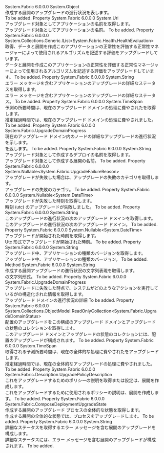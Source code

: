 <Type Name="ComposeDeploymentUpgradeProgress" FullName="System.Fabric.ComposeDeploymentUpgradeProgress">
  <TypeSignature Language="C#" Value="public sealed class ComposeDeploymentUpgradeProgress" />
  <TypeSignature Language="ILAsm" Value=".class public auto ansi sealed beforefieldinit ComposeDeploymentUpgradeProgress extends System.Object" />
  <TypeSignature Language="DocId" Value="T:System.Fabric.ComposeDeploymentUpgradeProgress" />
  <TypeSignature Language="VB.NET" Value="Public NotInheritable Class ComposeDeploymentUpgradeProgress" />
  <TypeSignature Language="F#" Value="type ComposeDeploymentUpgradeProgress = class" />
  <AssemblyInfo>
    <AssemblyName>System.Fabric</AssemblyName>
    <AssemblyVersion>6.0.0.0</AssemblyVersion>
  </AssemblyInfo>
  <Base>
    <BaseTypeName>System.Object</BaseTypeName>
  </Base>
  <Interfaces />
  <Docs>
    <summary>
      <para>
            作成する展開のアップグレードの進行状況を表します。
            </para>
    </summary>
    <remarks>To be added.</remarks>
  </Docs>
  <Members>
    <Member MemberName="ApplicationName">
      <MemberSignature Language="C#" Value="public Uri ApplicationName { get; }" />
      <MemberSignature Language="ILAsm" Value=".property instance class System.Uri ApplicationName" />
      <MemberSignature Language="DocId" Value="P:System.Fabric.ComposeDeploymentUpgradeProgress.ApplicationName" />
      <MemberSignature Language="VB.NET" Value="Public ReadOnly Property ApplicationName As Uri" />
      <MemberSignature Language="F#" Value="member this.ApplicationName : Uri" Usage="System.Fabric.ComposeDeploymentUpgradeProgress.ApplicationName" />
      <MemberType>Property</MemberType>
      <AssemblyInfo>
        <AssemblyName>System.Fabric</AssemblyName>
        <AssemblyVersion>6.0.0.0</AssemblyVersion>
      </AssemblyInfo>
      <ReturnValue>
        <ReturnType>System.Uri</ReturnType>
      </ReturnValue>
      <Docs>
        <summary>
          <para>アップグレード対象としてアプリケーションの名前を取得します。</para>
        </summary>
        <value>
          <para>アップグレード対象としてアプリケーションの名前。</para>
        </value>
        <remarks>To be added.</remarks>
      </Docs>
    </Member>
    <Member MemberName="ApplicationUnhealthyEvaluations">
      <MemberSignature Language="C#" Value="public System.Collections.Generic.IList&lt;System.Fabric.Health.HealthEvaluation&gt; ApplicationUnhealthyEvaluations { get; }" />
      <MemberSignature Language="ILAsm" Value=".property instance class System.Collections.Generic.IList`1&lt;class System.Fabric.Health.HealthEvaluation&gt; ApplicationUnhealthyEvaluations" />
      <MemberSignature Language="DocId" Value="P:System.Fabric.ComposeDeploymentUpgradeProgress.ApplicationUnhealthyEvaluations" />
      <MemberSignature Language="VB.NET" Value="Public ReadOnly Property ApplicationUnhealthyEvaluations As IList(Of HealthEvaluation)" />
      <MemberSignature Language="F#" Value="member this.ApplicationUnhealthyEvaluations : System.Collections.Generic.IList&lt;System.Fabric.Health.HealthEvaluation&gt;" Usage="System.Fabric.ComposeDeploymentUpgradeProgress.ApplicationUnhealthyEvaluations" />
      <MemberType>Property</MemberType>
      <AssemblyInfo>
        <AssemblyName>System.Fabric</AssemblyName>
        <AssemblyVersion>6.0.0.0</AssemblyVersion>
      </AssemblyInfo>
      <ReturnValue>
        <ReturnType>System.Collections.Generic.IList&lt;System.Fabric.Health.HealthEvaluation&gt;</ReturnType>
      </ReturnValue>
      <Docs>
        <summary>
          <para>取得、データと展開を作成このアプリケーションの正常性を評価する正常性マネージャーによって使用されるアルゴリズムを記述する評価をアップグレードしています。 </para>
        </summary>
        <value>
          <para>データと展開を作成このアプリケーションの正常性を評価する正常性マネージャーによって使用されるアルゴリズムを記述する評価をアップグレードしています。</para>
        </value>
        <remarks>To be added.</remarks>
      </Docs>
    </Member>
    <Member MemberName="ApplicationUpgradeStatusDetails">
      <MemberSignature Language="C#" Value="public string ApplicationUpgradeStatusDetails { get; }" />
      <MemberSignature Language="ILAsm" Value=".property instance string ApplicationUpgradeStatusDetails" />
      <MemberSignature Language="DocId" Value="P:System.Fabric.ComposeDeploymentUpgradeProgress.ApplicationUpgradeStatusDetails" />
      <MemberSignature Language="VB.NET" Value="Public ReadOnly Property ApplicationUpgradeStatusDetails As String" />
      <MemberSignature Language="F#" Value="member this.ApplicationUpgradeStatusDetails : string" Usage="System.Fabric.ComposeDeploymentUpgradeProgress.ApplicationUpgradeStatusDetails" />
      <MemberType>Property</MemberType>
      <AssemblyInfo>
        <AssemblyName>System.Fabric</AssemblyName>
        <AssemblyVersion>6.0.0.0</AssemblyVersion>
      </AssemblyInfo>
      <ReturnValue>
        <ReturnType>System.String</ReturnType>
      </ReturnValue>
      <Docs>
        <summary>
          <para>エラー メッセージを含むアプリケーションのアップグレードの詳細なステータスを取得します。 </para>
        </summary>
        <value>
          <para>エラー メッセージを含むアプリケーションのアップグレードの詳細なステータス。</para>
        </value>
        <remarks>To be added.</remarks>
      </Docs>
    </Member>
    <Member MemberName="CurrentUpgradeDomainDuration">
      <MemberSignature Language="C#" Value="public TimeSpan CurrentUpgradeDomainDuration { get; }" />
      <MemberSignature Language="ILAsm" Value=".property instance valuetype System.TimeSpan CurrentUpgradeDomainDuration" />
      <MemberSignature Language="DocId" Value="P:System.Fabric.ComposeDeploymentUpgradeProgress.CurrentUpgradeDomainDuration" />
      <MemberSignature Language="VB.NET" Value="Public ReadOnly Property CurrentUpgradeDomainDuration As TimeSpan" />
      <MemberSignature Language="F#" Value="member this.CurrentUpgradeDomainDuration : TimeSpan" Usage="System.Fabric.ComposeDeploymentUpgradeProgress.CurrentUpgradeDomainDuration" />
      <MemberType>Property</MemberType>
      <AssemblyInfo>
        <AssemblyName>System.Fabric</AssemblyName>
        <AssemblyVersion>6.0.0.0</AssemblyVersion>
      </AssemblyInfo>
      <ReturnValue>
        <ReturnType>System.TimeSpan</ReturnType>
      </ReturnValue>
      <Docs>
        <summary>
          <para>予測の所要時間は、現在のアップグレード ドメインの処理に費やされたを取得します。</para>
        </summary>
        <value>
          <para>推定経過時間では、現在のアップグレード ドメインの処理に費やされました。</para>
        </value>
        <remarks>To be added.</remarks>
      </Docs>
    </Member>
    <Member MemberName="CurrentUpgradeDomainProgress">
      <MemberSignature Language="C#" Value="public System.Fabric.UpgradeDomainProgress CurrentUpgradeDomainProgress { get; }" />
      <MemberSignature Language="ILAsm" Value=".property instance class System.Fabric.UpgradeDomainProgress CurrentUpgradeDomainProgress" />
      <MemberSignature Language="DocId" Value="P:System.Fabric.ComposeDeploymentUpgradeProgress.CurrentUpgradeDomainProgress" />
      <MemberSignature Language="VB.NET" Value="Public ReadOnly Property CurrentUpgradeDomainProgress As UpgradeDomainProgress" />
      <MemberSignature Language="F#" Value="member this.CurrentUpgradeDomainProgress : System.Fabric.UpgradeDomainProgress" Usage="System.Fabric.ComposeDeploymentUpgradeProgress.CurrentUpgradeDomainProgress" />
      <MemberType>Property</MemberType>
      <AssemblyInfo>
        <AssemblyName>System.Fabric</AssemblyName>
        <AssemblyVersion>6.0.0.0</AssemblyVersion>
      </AssemblyInfo>
      <ReturnValue>
        <ReturnType>System.Fabric.UpgradeDomainProgress</ReturnType>
      </ReturnValue>
      <Docs>
        <summary>
          <para>現在のアップグレード ドメイン内のノードの詳細なアップグレードの進行状況を示します。</para>
        </summary>
        <value>
          <para><see cref="T:System.Fabric.UpgradeDomainProgress" /> を返します。</para>
        </value>
        <remarks>To be added.</remarks>
      </Docs>
    </Member>
    <Member MemberName="DeploymentName">
      <MemberSignature Language="C#" Value="public string DeploymentName { get; }" />
      <MemberSignature Language="ILAsm" Value=".property instance string DeploymentName" />
      <MemberSignature Language="DocId" Value="P:System.Fabric.ComposeDeploymentUpgradeProgress.DeploymentName" />
      <MemberSignature Language="VB.NET" Value="Public ReadOnly Property DeploymentName As String" />
      <MemberSignature Language="F#" Value="member this.DeploymentName : string" Usage="System.Fabric.ComposeDeploymentUpgradeProgress.DeploymentName" />
      <MemberType>Property</MemberType>
      <AssemblyInfo>
        <AssemblyName>System.Fabric</AssemblyName>
        <AssemblyVersion>6.0.0.0</AssemblyVersion>
      </AssemblyInfo>
      <ReturnValue>
        <ReturnType>System.String</ReturnType>
      </ReturnValue>
      <Docs>
        <summary>
          <para>アップグレード対象として作成するデプロイの名前を取得します。</para>
        </summary>
        <value>
          <para>アップグレード対象として作成する展開の名前。</para>
        </value>
        <remarks>To be added.</remarks>
      </Docs>
    </Member>
    <Member MemberName="FailureReason">
      <MemberSignature Language="C#" Value="public Nullable&lt;System.Fabric.UpgradeFailureReason&gt; FailureReason { get; }" />
      <MemberSignature Language="ILAsm" Value=".property instance valuetype System.Nullable`1&lt;valuetype System.Fabric.UpgradeFailureReason&gt; FailureReason" />
      <MemberSignature Language="DocId" Value="P:System.Fabric.ComposeDeploymentUpgradeProgress.FailureReason" />
      <MemberSignature Language="VB.NET" Value="Public ReadOnly Property FailureReason As Nullable(Of UpgradeFailureReason)" />
      <MemberSignature Language="F#" Value="member this.FailureReason : Nullable&lt;System.Fabric.UpgradeFailureReason&gt;" Usage="System.Fabric.ComposeDeploymentUpgradeProgress.FailureReason" />
      <MemberType>Property</MemberType>
      <AssemblyInfo>
        <AssemblyName>System.Fabric</AssemblyName>
        <AssemblyVersion>6.0.0.0</AssemblyVersion>
      </AssemblyInfo>
      <ReturnValue>
        <ReturnType>System.Nullable&lt;System.Fabric.UpgradeFailureReason&gt;</ReturnType>
      </ReturnValue>
      <Docs>
        <summary>
          <para>
            アップグレードが失敗した場合は、アップグレードの失敗のカテゴリを取得します。
            </para>
        </summary>
        <value>
          <para>アップグレードの失敗のカテゴリ。 <see cref="T:System.Fabric.UpgradeFailureReason" /></para>
        </value>
        <remarks>To be added.</remarks>
      </Docs>
    </Member>
    <Member MemberName="FailureTimestampUtc">
      <MemberSignature Language="C#" Value="public Nullable&lt;DateTime&gt; FailureTimestampUtc { get; }" />
      <MemberSignature Language="ILAsm" Value=".property instance valuetype System.Nullable`1&lt;valuetype System.DateTime&gt; FailureTimestampUtc" />
      <MemberSignature Language="DocId" Value="P:System.Fabric.ComposeDeploymentUpgradeProgress.FailureTimestampUtc" />
      <MemberSignature Language="VB.NET" Value="Public ReadOnly Property FailureTimestampUtc As Nullable(Of DateTime)" />
      <MemberSignature Language="F#" Value="member this.FailureTimestampUtc : Nullable&lt;DateTime&gt;" Usage="System.Fabric.ComposeDeploymentUpgradeProgress.FailureTimestampUtc" />
      <MemberType>Property</MemberType>
      <AssemblyInfo>
        <AssemblyName>System.Fabric</AssemblyName>
        <AssemblyVersion>6.0.0.0</AssemblyVersion>
      </AssemblyInfo>
      <ReturnValue>
        <ReturnType>System.Nullable&lt;System.DateTime&gt;</ReturnType>
      </ReturnValue>
      <Docs>
        <summary>
          <para>
            アップグレードが失敗した時刻を取得します。
            </para>
        </summary>
        <value>
          <para>時刻 (utc) のアップグレードが失敗しました。</para>
        </value>
        <remarks>To be added.</remarks>
      </Docs>
    </Member>
    <Member MemberName="NextUpgradeDomain">
      <MemberSignature Language="C#" Value="public string NextUpgradeDomain { get; }" />
      <MemberSignature Language="ILAsm" Value=".property instance string NextUpgradeDomain" />
      <MemberSignature Language="DocId" Value="P:System.Fabric.ComposeDeploymentUpgradeProgress.NextUpgradeDomain" />
      <MemberSignature Language="VB.NET" Value="Public ReadOnly Property NextUpgradeDomain As String" />
      <MemberSignature Language="F#" Value="member this.NextUpgradeDomain : string" Usage="System.Fabric.ComposeDeploymentUpgradeProgress.NextUpgradeDomain" />
      <MemberType>Property</MemberType>
      <AssemblyInfo>
        <AssemblyName>System.Fabric</AssemblyName>
        <AssemblyVersion>6.0.0.0</AssemblyVersion>
      </AssemblyInfo>
      <ReturnValue>
        <ReturnType>System.String</ReturnType>
      </ReturnValue>
      <Docs>
        <summary>
          <para>このアップグレードの進行状況の次のアップグレード ドメインを取得します。</para>
        </summary>
        <value>
          <para>このアップグレードの進行状況の次のアップグレード ドメイン。</para>
        </value>
        <remarks>To be added.</remarks>
      </Docs>
    </Member>
    <Member MemberName="StartTimestampUtc">
      <MemberSignature Language="C#" Value="public Nullable&lt;DateTime&gt; StartTimestampUtc { get; }" />
      <MemberSignature Language="ILAsm" Value=".property instance valuetype System.Nullable`1&lt;valuetype System.DateTime&gt; StartTimestampUtc" />
      <MemberSignature Language="DocId" Value="P:System.Fabric.ComposeDeploymentUpgradeProgress.StartTimestampUtc" />
      <MemberSignature Language="VB.NET" Value="Public ReadOnly Property StartTimestampUtc As Nullable(Of DateTime)" />
      <MemberSignature Language="F#" Value="member this.StartTimestampUtc : Nullable&lt;DateTime&gt;" Usage="System.Fabric.ComposeDeploymentUpgradeProgress.StartTimestampUtc" />
      <MemberType>Property</MemberType>
      <AssemblyInfo>
        <AssemblyName>System.Fabric</AssemblyName>
        <AssemblyVersion>6.0.0.0</AssemblyVersion>
      </AssemblyInfo>
      <ReturnValue>
        <ReturnType>System.Nullable&lt;System.DateTime&gt;</ReturnType>
      </ReturnValue>
      <Docs>
        <summary>
          <para>
            アップグレードが開始された時刻を取得します。
            </para>
        </summary>
        <value>
          <para>Utc 形式でアップグレードが開始された時刻。</para>
        </value>
        <remarks>To be added.</remarks>
      </Docs>
    </Member>
    <Member MemberName="TargetApplicationTypeVersion">
      <MemberSignature Language="C#" Value="public string TargetApplicationTypeVersion { get; }" />
      <MemberSignature Language="ILAsm" Value=".property instance string TargetApplicationTypeVersion" />
      <MemberSignature Language="DocId" Value="P:System.Fabric.ComposeDeploymentUpgradeProgress.TargetApplicationTypeVersion" />
      <MemberSignature Language="VB.NET" Value="Public ReadOnly Property TargetApplicationTypeVersion As String" />
      <MemberSignature Language="F#" Value="member this.TargetApplicationTypeVersion : string" Usage="System.Fabric.ComposeDeploymentUpgradeProgress.TargetApplicationTypeVersion" />
      <MemberType>Property</MemberType>
      <AssemblyInfo>
        <AssemblyName>System.Fabric</AssemblyName>
        <AssemblyVersion>6.0.0.0</AssemblyVersion>
      </AssemblyInfo>
      <ReturnValue>
        <ReturnType>System.String</ReturnType>
      </ReturnValue>
      <Docs>
        <summary>
          <para>アップグレード中、アプリケーションの種類のバージョンを取得します。</para>
        </summary>
        <value>
          <para>アップグレード中、アプリケーションの種類のバージョン。</para>
        </value>
        <remarks>To be added.</remarks>
      </Docs>
    </Member>
    <Member MemberName="ToString">
      <MemberSignature Language="C#" Value="public override string ToString ();" />
      <MemberSignature Language="ILAsm" Value=".method public hidebysig virtual instance string ToString() cil managed" />
      <MemberSignature Language="DocId" Value="M:System.Fabric.ComposeDeploymentUpgradeProgress.ToString" />
      <MemberSignature Language="VB.NET" Value="Public Overrides Function ToString () As String" />
      <MemberSignature Language="F#" Value="override this.ToString : unit -&gt; string" Usage="composeDeploymentUpgradeProgress.ToString " />
      <MemberType>Method</MemberType>
      <AssemblyInfo>
        <AssemblyName>System.Fabric</AssemblyName>
        <AssemblyVersion>6.0.0.0</AssemblyVersion>
      </AssemblyInfo>
      <ReturnValue>
        <ReturnType>System.String</ReturnType>
      </ReturnValue>
      <Parameters />
      <Docs>
        <summary>
            作成する展開アップグレードの進行状況の文字列表現を取得します。
            </summary>
        <returns><see cref="T:System.Fabric.ComposeDeploymentUpgradeProgress" /> の文字列形式。</returns>
        <remarks>To be added.</remarks>
      </Docs>
    </Member>
    <Member MemberName="UpgradeDomainProgressAtFailure">
      <MemberSignature Language="C#" Value="public System.Fabric.UpgradeDomainProgress UpgradeDomainProgressAtFailure { get; }" />
      <MemberSignature Language="ILAsm" Value=".property instance class System.Fabric.UpgradeDomainProgress UpgradeDomainProgressAtFailure" />
      <MemberSignature Language="DocId" Value="P:System.Fabric.ComposeDeploymentUpgradeProgress.UpgradeDomainProgressAtFailure" />
      <MemberSignature Language="VB.NET" Value="Public ReadOnly Property UpgradeDomainProgressAtFailure As UpgradeDomainProgress" />
      <MemberSignature Language="F#" Value="member this.UpgradeDomainProgressAtFailure : System.Fabric.UpgradeDomainProgress" Usage="System.Fabric.ComposeDeploymentUpgradeProgress.UpgradeDomainProgressAtFailure" />
      <MemberType>Property</MemberType>
      <AssemblyInfo>
        <AssemblyName>System.Fabric</AssemblyName>
        <AssemblyVersion>6.0.0.0</AssemblyVersion>
      </AssemblyInfo>
      <ReturnValue>
        <ReturnType>System.Fabric.UpgradeDomainProgress</ReturnType>
      </ReturnValue>
      <Docs>
        <summary>
          <para>
            アップグレードに失敗した時点で、システムがどのようなアクションを実行しているがの構造化された情報を取得します。
            </para>
        </summary>
        <value>
          <para>アップグレード ドメインの進行状況の詳細 <see cref="T:System.Fabric.UpgradeDomainProgress" /></para>
        </value>
        <remarks>To be added.</remarks>
      </Docs>
    </Member>
    <Member MemberName="UpgradeDomains">
      <MemberSignature Language="C#" Value="public System.Collections.ObjectModel.ReadOnlyCollection&lt;System.Fabric.UpgradeDomainStatus&gt; UpgradeDomains { get; }" />
      <MemberSignature Language="ILAsm" Value=".property instance class System.Collections.ObjectModel.ReadOnlyCollection`1&lt;class System.Fabric.UpgradeDomainStatus&gt; UpgradeDomains" />
      <MemberSignature Language="DocId" Value="P:System.Fabric.ComposeDeploymentUpgradeProgress.UpgradeDomains" />
      <MemberSignature Language="VB.NET" Value="Public ReadOnly Property UpgradeDomains As ReadOnlyCollection(Of UpgradeDomainStatus)" />
      <MemberSignature Language="F#" Value="member this.UpgradeDomains : System.Collections.ObjectModel.ReadOnlyCollection&lt;System.Fabric.UpgradeDomainStatus&gt;" Usage="System.Fabric.ComposeDeploymentUpgradeProgress.UpgradeDomains" />
      <MemberType>Property</MemberType>
      <AssemblyInfo>
        <AssemblyName>System.Fabric</AssemblyName>
        <AssemblyVersion>6.0.0.0</AssemblyVersion>
      </AssemblyInfo>
      <ReturnValue>
        <ReturnType>System.Collections.ObjectModel.ReadOnlyCollection&lt;System.Fabric.UpgradeDomainStatus&gt;</ReturnType>
      </ReturnValue>
      <Docs>
        <summary>
          <para>配置のアップグレードをこの構成のアップグレード ドメインとアップグレードの状態のコレクションを取得します。</para>
        </summary>
        <value>
          <para>このアップグレード ドメインとアップグレードの状態のコレクションには、配置のアップグレードが構成されます。</para>
        </value>
        <remarks>To be added.</remarks>
      </Docs>
    </Member>
    <Member MemberName="UpgradeDuration">
      <MemberSignature Language="C#" Value="public TimeSpan UpgradeDuration { get; }" />
      <MemberSignature Language="ILAsm" Value=".property instance valuetype System.TimeSpan UpgradeDuration" />
      <MemberSignature Language="DocId" Value="P:System.Fabric.ComposeDeploymentUpgradeProgress.UpgradeDuration" />
      <MemberSignature Language="VB.NET" Value="Public ReadOnly Property UpgradeDuration As TimeSpan" />
      <MemberSignature Language="F#" Value="member this.UpgradeDuration : TimeSpan" Usage="System.Fabric.ComposeDeploymentUpgradeProgress.UpgradeDuration" />
      <MemberType>Property</MemberType>
      <AssemblyInfo>
        <AssemblyName>System.Fabric</AssemblyName>
        <AssemblyVersion>6.0.0.0</AssemblyVersion>
      </AssemblyInfo>
      <ReturnValue>
        <ReturnType>System.TimeSpan</ReturnType>
      </ReturnValue>
      <Docs>
        <summary>
          <para>取得される予測所要時間は、現在の全体的な処理に費やされたをアップグレードします。</para>
        </summary>
        <value>
          <para>推定経過時間では、現在の全体的なアップグレードの処理に費やされました。</para>
        </value>
        <remarks>To be added.</remarks>
      </Docs>
    </Member>
    <Member MemberName="UpgradePolicyDescription">
      <MemberSignature Language="C#" Value="public System.Fabric.Description.UpgradePolicyDescription UpgradePolicyDescription { get; set; }" />
      <MemberSignature Language="ILAsm" Value=".property instance class System.Fabric.Description.UpgradePolicyDescription UpgradePolicyDescription" />
      <MemberSignature Language="DocId" Value="P:System.Fabric.ComposeDeploymentUpgradeProgress.UpgradePolicyDescription" />
      <MemberSignature Language="VB.NET" Value="Public Property UpgradePolicyDescription As UpgradePolicyDescription" />
      <MemberSignature Language="F#" Value="member this.UpgradePolicyDescription : System.Fabric.Description.UpgradePolicyDescription with get, set" Usage="System.Fabric.ComposeDeploymentUpgradeProgress.UpgradePolicyDescription" />
      <MemberType>Property</MemberType>
      <AssemblyInfo>
        <AssemblyName>System.Fabric</AssemblyName>
        <AssemblyVersion>6.0.0.0</AssemblyVersion>
      </AssemblyInfo>
      <ReturnValue>
        <ReturnType>System.Fabric.Description.UpgradePolicyDescription</ReturnType>
      </ReturnValue>
      <Docs>
        <summary>
          <para>これをアップグレードするためのポリシーの説明を取得または設定は、展開を作成します。</para>
        </summary>
        <value>
          <para>これをアップグレードするために使用されるポリシーの説明は、展開を作成します。</para>
        </value>
        <remarks>To be added.</remarks>
      </Docs>
    </Member>
    <Member MemberName="UpgradeState">
      <MemberSignature Language="C#" Value="public System.Fabric.ComposeDeploymentUpgradeState UpgradeState { get; }" />
      <MemberSignature Language="ILAsm" Value=".property instance valuetype System.Fabric.ComposeDeploymentUpgradeState UpgradeState" />
      <MemberSignature Language="DocId" Value="P:System.Fabric.ComposeDeploymentUpgradeProgress.UpgradeState" />
      <MemberSignature Language="VB.NET" Value="Public ReadOnly Property UpgradeState As ComposeDeploymentUpgradeState" />
      <MemberSignature Language="F#" Value="member this.UpgradeState : System.Fabric.ComposeDeploymentUpgradeState" Usage="System.Fabric.ComposeDeploymentUpgradeProgress.UpgradeState" />
      <MemberType>Property</MemberType>
      <AssemblyInfo>
        <AssemblyName>System.Fabric</AssemblyName>
        <AssemblyVersion>6.0.0.0</AssemblyVersion>
      </AssemblyInfo>
      <ReturnValue>
        <ReturnType>System.Fabric.ComposeDeploymentUpgradeState</ReturnType>
      </ReturnValue>
      <Docs>
        <summary>
          <para>作成する展開のアップグレード プロセスの全体的な状態を取得します。</para>
        </summary>
        <value>
          <para>作成する展開の全体的な状態では、プロセスをアップグレードします。</para>
        </value>
        <remarks>To be added.</remarks>
      </Docs>
    </Member>
    <Member MemberName="UpgradeStatusDetails">
      <MemberSignature Language="C#" Value="public string UpgradeStatusDetails { get; }" />
      <MemberSignature Language="ILAsm" Value=".property instance string UpgradeStatusDetails" />
      <MemberSignature Language="DocId" Value="P:System.Fabric.ComposeDeploymentUpgradeProgress.UpgradeStatusDetails" />
      <MemberSignature Language="VB.NET" Value="Public ReadOnly Property UpgradeStatusDetails As String" />
      <MemberSignature Language="F#" Value="member this.UpgradeStatusDetails : string" Usage="System.Fabric.ComposeDeploymentUpgradeProgress.UpgradeStatusDetails" />
      <MemberType>Property</MemberType>
      <AssemblyInfo>
        <AssemblyName>System.Fabric</AssemblyName>
        <AssemblyVersion>6.0.0.0</AssemblyVersion>
      </AssemblyInfo>
      <ReturnValue>
        <ReturnType>System.String</ReturnType>
      </ReturnValue>
      <Docs>
        <summary>
          <para>詳細なステータスを取得するエラー メッセージを含む展開のアップグレードを構成します。 </para>
        </summary>
        <value>
          <para>詳細なステータスには、エラー メッセージを含む展開のアップグレードが構成されます。</para>
        </value>
        <remarks>To be added.</remarks>
      </Docs>
    </Member>
  </Members>
</Type>